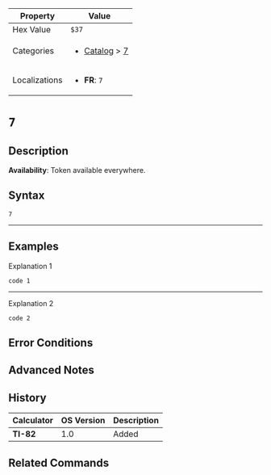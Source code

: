 | Property      | Value |
|---------------|-------|
| Hex Value     | `$37`|
| Categories    | <ul><li>[Catalog](../categories/Catalog.md) > [7](../categories/Catalog.md#7)</li></ul> |
| Localizations | <ul><li><b>FR</b>: `7`</li></ul> |

# `7`

## Description



<b>Availability</b>: Token available everywhere.

## Syntax
`7`

<hr>

## Examples

Explanation 1
```ti-basic
code 1
```
---
Explanation 2
```ti-basic
code 2
```

## Error Conditions


## Advanced Notes


## History
| Calculator | OS Version | Description |
|------------|------------|-------------|
| <b>TI-82</b> | 1.0 | Added

## Related Commands

    